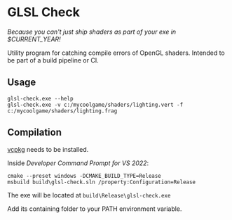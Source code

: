 # GLSL Check

*Because you can't just ship shaders as part of your exe in $CURRENT_YEAR!*

Utility program for catching compile errors of OpenGL shaders. Intended to be part of
a build pipeline or CI.

## Usage

```
glsl-check.exe --help
glsl-check.exe -v c:/mycoolgame/shaders/lighting.vert -f c:/mycoolgame/shaders/lighting.frag
```

## Compilation

[vcpkg](https://learn.microsoft.com/nl-nl/vcpkg/get_started/overview) needs to be installed.

Inside *Developer Command Prompt for VS 2022*:

```console
cmake --preset windows -DCMAKE_BUILD_TYPE=Release
msbuild build\glsl-check.sln /property:Configuration=Release
```

The exe will be located at `build\Release\glsl-check.exe`

Add its containing folder to your PATH environment variable.
